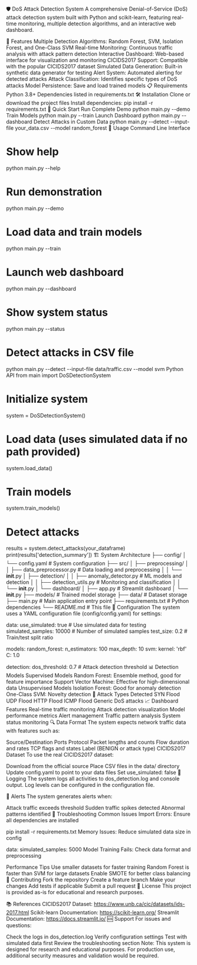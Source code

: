 🛡️ DoS Attack Detection System
A comprehensive Denial-of-Service (DoS) attack detection system built with Python and scikit-learn, featuring real-time monitoring, multiple detection algorithms, and an interactive web dashboard.

🚀 Features
Multiple Detection Algorithms: Random Forest, SVM, Isolation Forest, and One-Class SVM
Real-time Monitoring: Continuous traffic analysis with attack pattern detection
Interactive Dashboard: Web-based interface for visualization and monitoring
CICIDS2017 Support: Compatible with the popular CICIDS2017 dataset
Simulated Data Generation: Built-in synthetic data generator for testing
Alert System: Automated alerting for detected attacks
Attack Classification: Identifies specific types of DoS attacks
Model Persistence: Save and load trained models
📋 Requirements
Python 3.8+
Dependencies listed in requirements.txt
🛠️ Installation
Clone or download the project files
Install dependencies:
pip install -r requirements.txt
🚀 Quick Start
Run Complete Demo
python main.py --demo
Train Models
python main.py --train
Launch Dashboard
python main.py --dashboard
Detect Attacks in Custom Data
python main.py --detect --input-file your_data.csv --model random_forest
📖 Usage
Command Line Interface
# Show help
python main.py --help

# Run demonstration
python main.py --demo

# Load data and train models
python main.py --train

# Launch web dashboard
python main.py --dashboard

# Show system status
python main.py --status

# Detect attacks in CSV file
python main.py --detect --input-file data/traffic.csv --model svm
Python API
from main import DoSDetectionSystem

# Initialize system
system = DoSDetectionSystem()

# Load data (uses simulated data if no path provided)
system.load_data()

# Train models
system.train_models()

# Detect attacks
results = system.detect_attacks(your_dataframe)
print(results['detection_summary'])
🏗️ System Architecture
├── config/
│   └── config.yaml          # System configuration
├── src/
│   ├── preprocessing/
│   │   ├── data_preprocessor.py    # Data loading and preprocessing
│   │   └── __init__.py
│   ├── detection/
│   │   ├── anomaly_detector.py     # ML models and detection
│   │   ├── detection_utils.py      # Monitoring and classification
│   │   └── __init__.py
│   └── dashboard/
│       ├── app.py                  # Streamlit dashboard
│       └── __init__.py
├── models/                  # Trained model storage
├── data/                    # Dataset storage
├── main.py                  # Main application entry point
├── requirements.txt         # Python dependencies
└── README.md               # This file
🔧 Configuration
The system uses a YAML configuration file (config/config.yaml) for settings:

data:
  use_simulated: true          # Use simulated data for testing
  simulated_samples: 10000     # Number of simulated samples
  test_size: 0.2              # Train/test split ratio

models:
  random_forest:
    n_estimators: 100
    max_depth: 10
  svm:
    kernel: 'rbf'
    C: 1.0

detection:
  dos_threshold: 0.7          # Attack detection threshold
📊 Detection Models
Supervised Models
Random Forest: Ensemble method, good for feature importance
Support Vector Machine: Effective for high-dimensional data
Unsupervised Models
Isolation Forest: Good for anomaly detection
One-Class SVM: Novelty detection
🎯 Attack Types Detected
SYN Flood
UDP Flood
HTTP Flood
ICMP Flood
Generic DoS attacks
📈 Dashboard Features
Real-time traffic monitoring
Attack detection visualization
Model performance metrics
Alert management
Traffic pattern analysis
System status monitoring
🔍 Data Format
The system expects network traffic data with features such as:

Source/Destination Ports
Protocol
Packet lengths and counts
Flow duration and rates
TCP flags and states
Label (BENIGN or attack type)
CICIDS2017 Dataset
To use the real CICIDS2017 dataset:

Download from the official source
Place CSV files in the data/ directory
Update config.yaml to point to your data files
Set use_simulated: false
📝 Logging
The system logs all activities to dos_detection.log and console output. Log levels can be configured in the configuration file.

🚨 Alerts
The system generates alerts when:

Attack traffic exceeds threshold
Sudden traffic spikes detected
Abnormal patterns identified
🔧 Troubleshooting
Common Issues
Import Errors: Ensure all dependencies are installed

pip install -r requirements.txt
Memory Issues: Reduce simulated data size in config

data:
  simulated_samples: 5000
Model Training Fails: Check data format and preprocessing

Performance Tips
Use smaller datasets for faster training
Random Forest is faster than SVM for large datasets
Enable SMOTE for better class balancing
🤝 Contributing
Fork the repository
Create a feature branch
Make your changes
Add tests if applicable
Submit a pull request
📄 License
This project is provided as-is for educational and research purposes.

📚 References
CICIDS2017 Dataset: https://www.unb.ca/cic/datasets/ids-2017.html
Scikit-learn Documentation: https://scikit-learn.org/
Streamlit Documentation: https://docs.streamlit.io/
🆘 Support
For issues and questions:

Check the logs in dos_detection.log
Verify configuration settings
Test with simulated data first
Review the troubleshooting section
Note: This system is designed for research and educational purposes. For production use, additional security measures and validation would be required.
